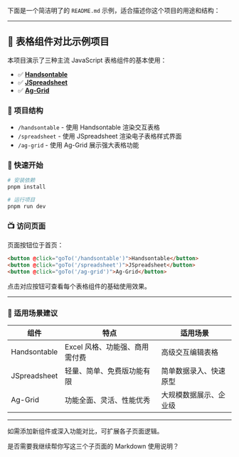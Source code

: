 下面是一个简洁明了的 `README.md` 示例，适合描述你这个项目的用途和结构：

---

## 🧪 表格组件对比示例项目

本项目演示了三种主流 JavaScript 表格组件的基本使用：

- ✅ [**Handsontable**](https://handsontable.com/)
- ✅ [**JSpreadsheet**](https://jspreadsheet.com/)
- ✅ [**Ag-Grid**](https://www.ag-grid.com/)

### 📌 项目结构

- `/handsontable` - 使用 Handsontable 渲染交互表格
- `/spreadsheet` - 使用 JSpreadsheet 渲染电子表格样式界面
- `/ag-grid` - 使用 Ag-Grid 展示强大表格功能

### 🚀 快速开始

```bash
# 安装依赖
pnpm install

# 运行项目
pnpm run dev
```

### 📺 访问页面

页面按钮位于首页：

```html
<button @click="goTo('/handsontable')">Handsontable</button>
<button @click="goTo('/spreadsheet')">JSpreadsheet</button>
<button @click="goTo('/ag-grid')">Ag-Grid</button>
```

点击对应按钮可查看每个表格组件的基础使用效果。

---

### 🤔 适用场景建议

| 组件         | 特点                           | 适用场景               |
| ------------ | ------------------------------ | ---------------------- |
| Handsontable | Excel 风格、功能强、商用需付费 | 高级交互编辑表格       |
| JSpreadsheet | 轻量、简单、免费版功能有限     | 简单数据录入、快速原型 |
| Ag-Grid      | 功能全面、灵活、性能优秀       | 大规模数据展示、企业级 |

---

如需添加新组件或深入功能对比，可扩展各子页面逻辑。

是否需要我继续帮你写这三个子页面的 Markdown 使用说明？
